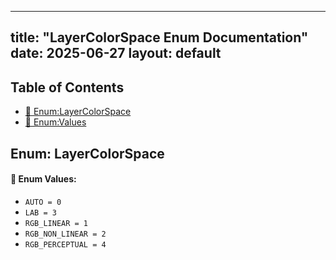 <!-- Formatted by A³BS formatter.py -->
<!-- Generated by A³BS document.py -->
---
title: "LayerColorSpace Enum Documentation"
date: 2025-06-27
layout: default
---

## Table of Contents
- [🔧 Enum:LayerColorSpace](#enum-layercolorspace)
- [🔧 Enum:Values](#enum-values)
## Enum: LayerColorSpace
#### 📝 Enum Values:
<a name="enum-values"></a>
  - `AUTO = 0`
  - `LAB = 3`
  - `RGB_LINEAR = 1`
  - `RGB_NON_LINEAR = 2`
  - `RGB_PERCEPTUAL = 4`
